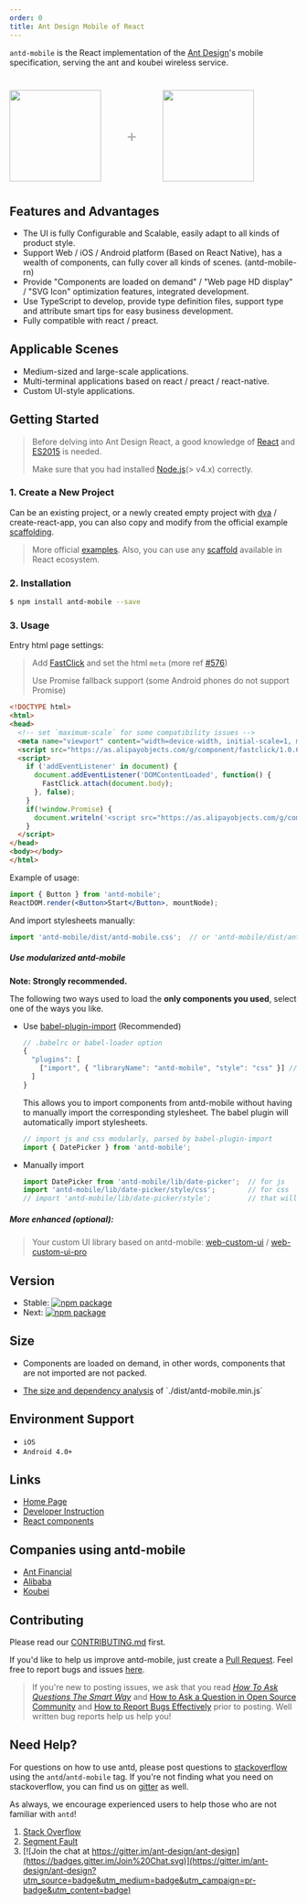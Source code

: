```yaml
---
order: 0
title: Ant Design Mobile of React
---
```


`antd-mobile` is the React implementation of the [Ant Design](http://ant.design)'s mobile specification, serving the ant and koubei wireless service.

<div class="pic-plus">
  <img width="160" src="https://gw.alipayobjects.com/zos/rmsportal/KDpgvguMpGfqaHPjicRK.svg">
  <span>+</span>
  <img width="160" src="https://t.alipayobjects.com/images/rmsweb/T16xRhXkxbXXXXXXXX.svg">
</div>

<style>
.pic-plus > * {
  display: inline-block;
  vertical-align: middle;
}
.pic-plus {
  margin: 40px 0;
}
.pic-plus span {
  font-size: 30px;
  color: #aaa;
  margin: 0 40px;
}
</style>

## Features and Advantages

- The UI is fully Configurable and Scalable, easily adapt to all kinds of product style.
- Support Web / iOS / Android platform (Based on React Native), has a wealth of components, can fully cover all kinds of scenes. (antd-mobile-rn)
- Provide "Components are loaded on demand" / "Web page HD display" / "SVG Icon" optimization features, integrated development.
- Use TypeScript to develop, provide type definition files, support type and attribute smart tips for easy business development.
- Fully compatible with react / preact.

## Applicable Scenes

- Medium-sized and large-scale applications.
- Multi-terminal applications based on react / preact / react-native.
- Custom UI-style applications.

## Getting Started

> Before delving into Ant Design React, a good knowledge of [React](http://facebook.github.io/react/) and [ES2015](http://babeljs.io/docs/learn-es2015/) is needed.
>
> Make sure that you had installed [Node.js](https://nodejs.org/en/)(> v4.x) correctly.

### 1. Create a New Project

Can be an existing project, or a newly created empty project with [dva](https://github.com/dvajs/dva) / create-react-app, you can also copy and modify from the official example [scaffolding](https://github.com/ant-design/antd-mobile-samples/tree/master/rn-web).

> More official [examples](https://github.com/ant-design/antd-mobile-samples).
> Also, you can use any [scaffold](https://github.com/enaqx/awesome-react#boilerplates) available in React ecosystem.

### 2. Installation

```bash
$ npm install antd-mobile --save
```

### 3. Usage

Entry html page settings:

> Add [FastClick](https://github.com/ftlabs/fastclick) and set the html `meta` (more ref [#576](https://github.com/ant-design/ant-design-mobile/issues/576))
>
> Use Promise fallback support (some Android phones do not support Promise)

```html
<!DOCTYPE html>
<html>
<head>
  <!-- set `maximum-scale` for some compatibility issues -->
  <meta name="viewport" content="width=device-width, initial-scale=1, maximum-scale=1, minimum-scale=1, user-scalable=no" />
  <script src="https://as.alipayobjects.com/g/component/fastclick/1.0.6/fastclick.js"></script>
  <script>
    if ('addEventListener' in document) {
      document.addEventListener('DOMContentLoaded', function() {
        FastClick.attach(document.body);
      }, false);
    }
    if(!window.Promise) {
      document.writeln('<script src="https://as.alipayobjects.com/g/component/es6-promise/3.2.2/es6-promise.min.js"'+'>'+'<'+'/'+'script>');
    }
  </script>
</head>
<body></body>
</html>
```

Example of usage:

```jsx
import { Button } from 'antd-mobile';
ReactDOM.render(<Button>Start</Button>, mountNode);
```

And import stylesheets manually:

```jsx
import 'antd-mobile/dist/antd-mobile.css';  // or 'antd-mobile/dist/antd-mobile.less'
```

##### Use modularized antd-mobile

**Note: Strongly recommended.**

The following two ways used to load the **only components you used**, select one of the ways you like.

- Use [babel-plugin-import](https://github.com/ant-design/babel-plugin-import) (Recommended)

   ```js
   // .babelrc or babel-loader option
   {
     "plugins": [
       ["import", { "libraryName": "antd-mobile", "style": "css" }] // `style: true` for less
     ]
   }
   ```

   This allows you to import components from antd-mobile without having to manually import the corresponding stylesheet. The babel plugin will automatically import stylesheets.

   ```jsx
   // import js and css modularly, parsed by babel-plugin-import
   import { DatePicker } from 'antd-mobile';
   ```

- Manually import

   ```jsx
   import DatePicker from 'antd-mobile/lib/date-picker';  // for js
   import 'antd-mobile/lib/date-picker/style/css';        // for css
   // import 'antd-mobile/lib/date-picker/style';         // that will import less
   ```

##### More enhanced (optional):

> Your custom UI library based on antd-mobile: [web-custom-ui](https://github.com/ant-design/antd-mobile-samples/tree/master/web-custom-ui) / [web-custom-ui-pro](https://github.com/ant-design/antd-mobile-samples/tree/master/web-custom-ui-pro)


## Version

- Stable: [![npm package](http://img.shields.io/npm/v/antd-mobile.svg?style=flat-square)](http://npmjs.com/package/antd-mobile)
- Next: [![npm package](https://img.shields.io/npm/v/antd-mobile/next.svg)](http://npmjs.com/package/antd-mobile)

## Size

- Components are loaded on demand, in other words, components that are not imported are not packed.
- <p><a href="https://ant-design.github.io/ant-design-analysis/" target="_blank">The size and dependency analysis</a> of `./dist/antd-mobile.min.js`</p>

## Environment Support

- `iOS`
- `Android 4.0+`

## Links

- [Home Page](https://mobile.ant.design/)
- [Developer Instruction](http://github.com/ant-design/ant-design-mobile/blob/master/development.en-US.md)
- [React components](http://github.com/react-component)

## Companies using antd-mobile

- [Ant Financial](http://www.antgroup.com/index.htm?locale=en_US)
- [Alibaba](http://www.alibaba.com/)
- [Koubei](http://www.koubei.com/)

## Contributing

Please read our [CONTRIBUTING.md](https://github.com/ant-design/ant-design-mobile/blob/master/.github/CONTRIBUTING.md) first.

If you'd like to help us improve antd-mobile, just create a [Pull Request](https://github.com/ant-design/ant-design-mobile/pulls). Feel free to report bugs and issues [here](https://github.com/ant-design/ant-design-mobile/issues/new).

> If you're new to posting issues, we ask that you read [*How To Ask Questions The Smart Way*](http://www.catb.org/~esr/faqs/smart-questions.html) and [How to Ask a Question in Open Source Community](https://github.com/seajs/seajs/issues/545) and [How to Report Bugs Effectively](http://www.chiark.greenend.org.uk/~sgtatham/bugs.html) prior to posting. Well written bug reports help us help you!

## Need Help?

For questions on how to use antd, please post questions to [stackoverflow](http://stackoverflow.com/questions/tagged/antd) using the `antd`/`antd-mobile` tag. If you're not finding what you need on stackoverflow, you can find us on [gitter](https://gitter.im/ant-design/ant-design-english?utm_source=badge&utm_medium=badge&utm_campaign=pr-badge) as well.

As always, we encourage experienced users to help those who are not familiar with `antd`!

1. [Stack Overflow](http://stackoverflow.com/questions/tagged/antd)
2. [Segment Fault](https://segmentfault.com/t/antd)
3. [![Join the chat at https://gitter.im/ant-design/ant-design](https://badges.gitter.im/Join%20Chat.svg)](https://gitter.im/ant-design/ant-design?utm_source=badge&utm_medium=badge&utm_campaign=pr-badge&utm_content=badge)
